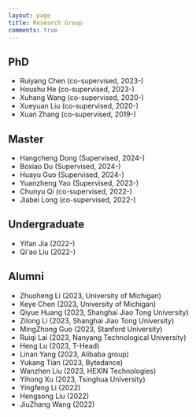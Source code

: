 ```yaml
---
layout: page
title: Research Group
comments: true
---
```


## PhD
* Ruiyang Chen (co-supervised, 2023-)
* Houshu He (co-supervised, 2023-)
* Xuhang Wang (co-supervised, 2020-)
* Xueyuan Liu (co-supervised, 2020-)
* Xuan Zhang (co-supervised, 2019-)

## Master
* Hangcheng Dong (Supervised, 2024-)
* Boxiao Du (Supervised, 2024-)
* Huayu Guo (Supervised, 2024-)
* Yuanzheng Yao (Supervised, 2023-)
* Chunyu Qi (co-supervised, 2022-)
* Jiabei Long (co-supervised, 2022-)

## Undergraduate
* Yifan Jia (2022-)
* Qi'ao Liu (2022-)

## Alumni
* Zhuoheng Li (2023, University of Michigan)
* Keye Chen (2023, University of Michigan)
* Qiyue Huang (2023, Shanghai Jiao Tong University)
* Zilong Li (2023, Shanghai Jiao Tong University)
* MingZhong Guo (2023, Stanford University)
* Ruiqi Lai (2023, Nanyang Technological University)
* Heng Lu (2023, T-Head)
* Linan Yang (2023, Alibaba group)
* Yukang Tian (2023, Bytedance)
* Wanzhen Liu (2023, HEXIN Technologies)
* Yihong Xu (2023, Tsinghua University)
* Yingfeng Li (2022)
* Hengsong Liu (2022)
* JiuZhang Wang (2022)
